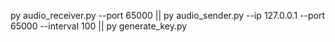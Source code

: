 py audio_receiver.py --port 65000 ||
py audio_sender.py --ip 127.0.0.1 --port 65000 --interval 100 ||
py generate_key.py
